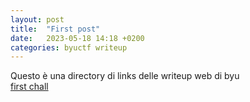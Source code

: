 ```yaml
---
layout: post
title:  "First post"
date:   2023-05-18 14:18 +0200
categories: byuctf writeup
---
```

Questo è una directory di links delle writeup web di byu <br />
[first chall](/byuctf/writeup/firstchall)